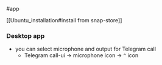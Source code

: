 #app 

[[Ubuntu_installation#install from snap-store]]
### Desktop app
- you can select microphone and output for Telegram call
	- Telegram call-ui -> microphone icon -> `^` icon 